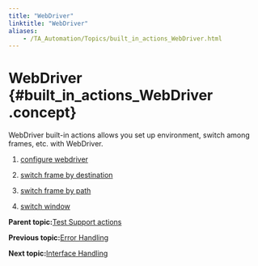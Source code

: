 ```yaml
--- 
title: "WebDriver"
linktitle: "WebDriver"
aliases: 
    - /TA_Automation/Topics/built_in_actions_WebDriver.html
---
```

# WebDriver {#built_in_actions_WebDriver .concept}

WebDriver built-in actions allows you set up environment, switch among frames, etc. with WebDriver.

1.  [configure webdriver](../../TA_Automation/Topics/bia_configure_webdriver.html)  

2.  [switch frame by destination](../../TA_Automation/Topics/bia_switch_frame_by_destination.html)  

3.  [switch frame by path](../../TA_Automation/Topics/bia_switch_frame_by_path.html)  

4.  [switch window](../../TA_Automation/Topics/bia_switch_window.html)  


**Parent topic:**[Test Support actions](../../TA_Automation/Topics/bia_Test_Support.html)

**Previous topic:**[Error Handling](../../TA_Automation/Topics/bia_Error_handling.html)

**Next topic:**[Interface Handling](../../TA_Automation/Topics/bia_Interface_handling.html)

